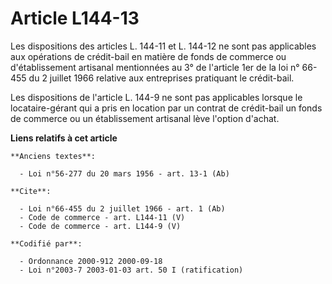# Article L144-13

Les dispositions des articles L. 144-11 et L. 144-12 ne sont pas applicables aux opérations de crédit-bail en matière de
fonds de commerce ou d'établissement artisanal mentionnées au 3° de l'article 1er de la loi n° 66-455 du 2 juillet 1966
relative aux entreprises pratiquant le crédit-bail. 

Les dispositions de l'article L. 144-9 ne sont pas applicables lorsque le locataire-gérant qui a pris en location par un
contrat de crédit-bail un fonds de commerce ou un établissement artisanal lève l'option d'achat.

**Liens relatifs à cet article**

	**Anciens textes**:

	  - Loi n°56-277 du 20 mars 1956 - art. 13-1 (Ab)

	**Cite**:

	  - Loi n°66-455 du 2 juillet 1966 - art. 1 (Ab)
	  - Code de commerce - art. L144-11 (V)
	  - Code de commerce - art. L144-9 (V)

	**Codifié par**:

	  - Ordonnance 2000-912 2000-09-18
	  - Loi n°2003-7 2003-01-03 art. 50 I (ratification)
